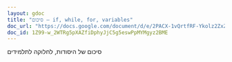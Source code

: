 ```yaml
---
layout: gdoc
title: "סיכום – if, while, for, variables"
doc_url: "https://docs.google.com/document/d/e/2PACX-1vQrtfRF-Ykolz2ZxZkR9Ec-6oslR4rYQOij_ccgbT3ErOTSLm14BX_QFylQ5NCK3XKi54kGYFs3JBTL/pub"
doc_id: 1Z99-w_2WTRg5pXAZfiDphyJjC5g5eswPpMYMgyz2BME
---
```


סיכום של היסודות, לחלוקה לתלמידים
